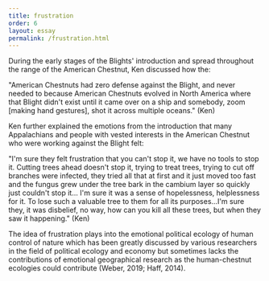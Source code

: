 ```yaml
---
title: frustration
order: 6
layout: essay
permalink: /frustration.html
---
```

<div class="a">
<p>During the early stages of the Blights' introduction and spread throughout the range of the American Chestnut, Ken discussed how the:</p>
<div class="c">
<p>"American Chestnuts had zero defense against the Blight, and never needed to because American Chestnuts evolved in North America where that Blight didn't exist until it came over on a ship and somebody, zoom [making hand gestures], shot it across multiple oceans." (Ken)</p></div>
<div class="b">
<p>Ken further explained the emotions from the introduction that many Appalachians and people with vested interests in the American Chestnut who were working against the Blight felt:<p> 
<div class="c">
<p>"I'm sure they felt frustration that you can't stop it, we have no tools to stop it. Cutting trees ahead doesn't stop it, trying to treat trees, trying to cut off branches were infected, they tried all that at first and it just moved too fast and the fungus grew under the tree bark in the cambium layer so quickly just couldn't stop it... I'm sure it was a sense of hopelessness, helplessness for it. To lose such a valuable tree to them for all its purposes...I'm sure they, it was disbelief, no way, how can you kill all these trees, but when they saw it happening." (Ken)</p></div>
<div class="b">
<p>The idea of frustration plays into the emotional political ecology of human control of nature which has been greatly discussed by various researchers in the field of political ecology and economy but sometimes lacks the contributions of emotional geographical research as the human-chestnut ecologies could contribute (Weber, 2019; Haff, 2014).</p>
